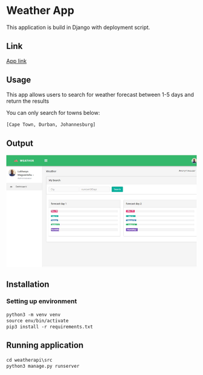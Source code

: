 # Weather App 

This application is build in Django with deployment script.

## Link

[App link](https://luks.pythonanywhere.com/) 

## Usage
This app allows users to search for weather forecast between 1-5 days and return the results

You can only search for towns below:

```bash
[Cape Town, Durban, Johannesburg]
```

## Output
![alt text](https://github.com/kaizer88/weatherapi/blob/main/docs/screen.JPG)

## Installation


### Setting up environment
```
python3 -m venv venv
source env/bin/activate
pip3 install -r requirements.txt
```
## Running application
```
cd weatherapi\src
python3 manage.py runserver
```
